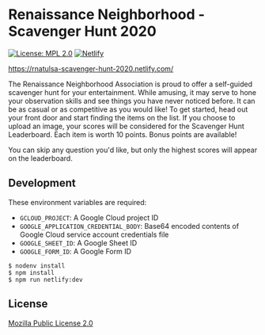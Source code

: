 # Renaissance Neighborhood - Scavenger Hunt 2020

[![License: MPL 2.0](https://img.shields.io/badge/License-MPL%202.0-brightgreen.svg)](https://opensource.org/licenses/MPL-2.0)
[![Netlify](https://img.shields.io/netlify/c2b6f921-249f-41d7-97d3-d372f650bc0d?label=Netlify)](https://app.netlify.com/sites/rnatulsa-scavenger-hunt-2020/deploys)

https://rnatulsa-scavenger-hunt-2020.netlify.com/

The Renaissance Neighborhood Association is proud to offer a self-guided scavenger hunt for your entertainment. While amusing, it may serve to hone your observation skills and see things you have never noticed before. It can be as casual or as competitive as you would like!  To get started, head out your front door and start finding the items on the list. If you choose to upload an image, your scores will be considered for the Scavenger Hunt Leaderboard. Each item is worth 10 points. Bonus points are available! 

You can skip any question you'd like, but only the highest scores will appear on the leaderboard. 

## Development

These environment variables are required:

- `GCLOUD_PROJECT`: A Google Cloud project ID
- `GOOGLE_APPLICATION_CREDENTIAL_BODY`: Base64 encoded contents of Google Cloud service account credentials file
- `GOOGLE_SHEET_ID`: A Google Sheet ID
- `GOOGLE_FORM_ID`: A Google Form ID

```console
$ nodenv install
$ npm install
$ npm run netlify:dev
```

## License

[Mozilla Public License 2.0](LICENSE)
